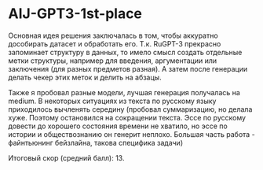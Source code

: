 # AIJ-GPT3-1st-place

Основная идея решения заключалась в том, чтобы аккуратно дособирать датасет и обработать его. Т.к. RuGPT-3 прекрасно запоминает структуру в данных, то имело смысл создать отдельные метки структуры, например для введения, аргументации или заключения (для разных предметов разная). А затем после генерации делать чекер этих меток и делить на абзацы.


Также я пробовал разные модели, лучшая генерация получалась на medium. В некоторых ситуациях из текста по русскому языку приходилось вычленять середину (пробовал суммаризацию, но делала хуже. Поэтому остановился на сокращении текста. Эссе по русскому довести до хорошего состояния времени не хватило, но эссе по истории и обществознанию он генерит неплохо. Большая часть работа - файнтьюнинг бейзлайна, такова специфика задачи)


Итоговый скор (средний балл): 13.
